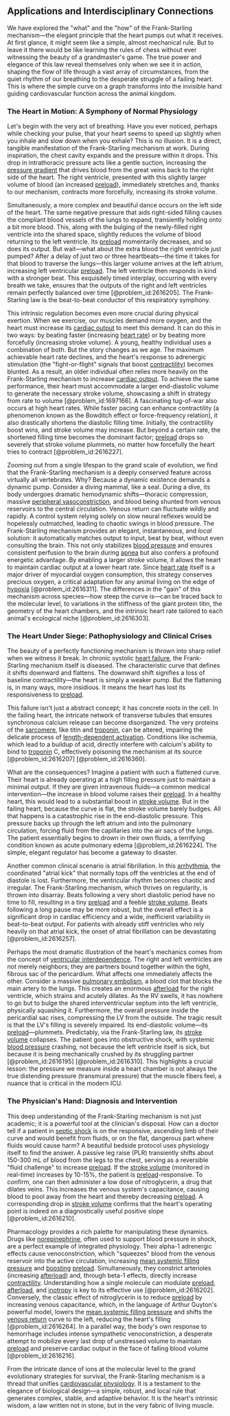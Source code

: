 ## Applications and Interdisciplinary Connections

We have explored the "what" and the "how" of the Frank-Starling mechanism—the elegant principle that the heart pumps out what it receives. At first glance, it might seem like a simple, almost mechanical rule. But to leave it there would be like learning the rules of chess without ever witnessing the beauty of a grandmaster's game. The true power and elegance of this law reveal themselves only when we see it in action, shaping the flow of life through a vast array of circumstances, from the quiet rhythm of our breathing to the desperate struggle of a failing heart. This is where the simple curve on a graph transforms into the invisible hand guiding cardiovascular function across the animal kingdom.

### The Heart in Motion: A Symphony of Normal Physiology

Let's begin with the very act of breathing. Have you ever noticed, perhaps while checking your pulse, that your heart seems to speed up slightly when you inhale and slow down when you exhale? This is no illusion. It is a direct, tangible manifestation of the Frank-Starling mechanism at work. During inspiration, the chest cavity expands and the pressure within it drops. This drop in intrathoracic pressure acts like a gentle suction, increasing the [pressure gradient](@article_id:273618) that drives blood from the great veins back to the right side of the heart. The right ventricle, presented with this slightly larger volume of blood (an increased [preload](@article_id:155244)), immediately stretches and, thanks to our mechanism, contracts more forcefully, increasing its stroke volume.

Simultaneously, a more complex and beautiful dance occurs on the left side of the heart. The same negative pressure that aids right-sided filling causes the compliant blood vessels of the lungs to expand, transiently holding onto a bit more blood. This, along with the bulging of the newly-filled right ventricle into the shared space, slightly reduces the volume of blood returning to the left ventricle. Its [preload](@article_id:155244) momentarily decreases, and so does its output. But wait—what about the extra blood the right ventricle just pumped? After a delay of just two or three heartbeats—the time it takes for that blood to traverse the lungs—this larger volume arrives at the left atrium, increasing left ventricular [preload](@article_id:155244). The left ventricle then responds in kind with a stronger beat. This exquisitely timed interplay, occurring with every breath we take, ensures that the outputs of the right and left ventricles remain perfectly balanced over time [@problem_id:2616205]. The Frank-Starling law is the beat-to-beat conductor of this respiratory symphony.

This intrinsic regulation becomes even more crucial during physical exertion. When we exercise, our muscles demand more oxygen, and the heart must increase its [cardiac output](@article_id:143515) to meet this demand. It can do this in two ways: by beating faster (increasing [heart rate](@article_id:150676)) or by beating more forcefully (increasing stroke volume). A young, healthy individual uses a combination of both. But the story changes as we age. The maximum achievable heart rate declines, and the heart's response to adrenergic stimulation (the "fight-or-flight" signals that boost [contractility](@article_id:162301)) becomes blunted. As a result, an older individual often relies more heavily on the Frank-Starling mechanism to increase [cardiac output](@article_id:143515). To achieve the same performance, their heart must accommodate a larger end-diastolic volume to generate the necessary stroke volume, showcasing a shift in strategy from rate to volume [@problem_id:1697166]. A fascinating tug-of-war also occurs at high heart rates. While faster pacing can enhance contractility (a phenomenon known as the Bowditch effect or force-frequency relation), it also drastically shortens the diastolic filling time. Initially, the contractility boost wins, and stroke volume may increase. But beyond a certain rate, the shortened filling time becomes the dominant factor; [preload](@article_id:155244) drops so severely that stroke volume plummets, no matter how forcefully the heart tries to contract [@problem_id:2616227].

Zooming out from a single lifespan to the grand scale of evolution, we find that the Frank-Starling mechanism is a deeply conserved feature across virtually all vertebrates. Why? Because a dynamic existence demands a dynamic pump. Consider a diving mammal, like a seal. During a dive, its body undergoes dramatic hemodynamic shifts—thoracic compression, massive [peripheral vasoconstriction](@article_id:150581), and blood being shunted from venous reservoirs to the central circulation. Venous return can fluctuate wildly and rapidly. A control system relying solely on slow neural reflexes would be hopelessly outmatched, leading to chaotic swings in blood pressure. The Frank-Starling mechanism provides an elegant, instantaneous, and *local* solution: it automatically matches output to input, beat by beat, without even consulting the brain. This not only stabilizes [blood pressure](@article_id:177402) and ensures consistent perfusion to the brain during [apnea](@article_id:148937) but also confers a profound energetic advantage. By enabling a larger stroke volume, it allows the heart to maintain cardiac output at a lower heart rate. Since [heart rate](@article_id:150676) itself is a major driver of myocardial oxygen consumption, this strategy conserves precious oxygen, a critical adaptation for any animal living on the edge of [hypoxia](@article_id:153291) [@problem_id:2616311]. The differences in the "gain" of this mechanism across species—how steep the curve is—can be traced back to the molecular level, to variations in the stiffness of the giant protein titin, the geometry of the heart chambers, and the intrinsic heart rate tailored to each animal's ecological niche [@problem_id:2616303].

### The Heart Under Siege: Pathophysiology and Clinical Crises

The beauty of a perfectly functioning mechanism is thrown into sharp relief when we witness it break. In chronic systolic [heart failure](@article_id:162880), the Frank-Starling mechanism itself is diseased. The characteristic curve that defines it shifts downward and flattens. The downward shift signifies a loss of baseline contractility—the heart is simply a weaker pump. But the flattening is, in many ways, more insidious. It means the heart has lost its responsiveness to [preload](@article_id:155244).

This failure isn't just a abstract concept; it has concrete roots in the cell. In the failing heart, the intricate network of transverse tubules that ensures synchronous calcium release can become disorganized. The very proteins of the [sarcomere](@article_id:155413), like titin and [troponin](@article_id:151629), can be altered, impairing the delicate process of [length-dependent activation](@article_id:170896). Conditions like ischemia, which lead to a buildup of acid, directly interfere with calcium's ability to bind to [troponin](@article_id:151629) C, effectively poisoning the mechanism at its source [@problem_id:2616207] [@problem_id:2616360].

What are the consequences? Imagine a patient with such a flattened curve. Their heart is already operating at a high filling pressure just to maintain a minimal output. If they are given intravenous fluids—a common medical intervention—the increase in blood volume raises their [preload](@article_id:155244). In a healthy heart, this would lead to a substantial boost in [stroke volume](@article_id:154131). But in the failing heart, because the curve is flat, the stroke volume barely budges. All that happens is a catastrophic rise in the end-diastolic pressure. This pressure backs up through the left atrium and into the pulmonary circulation, forcing fluid from the capillaries into the air sacs of the lungs. The patient essentially begins to drown in their own fluids, a terrifying condition known as acute pulmonary edema [@problem_id:2616224]. The simple, elegant regulator has become a gateway to disaster.

Another common clinical scenario is atrial fibrillation. In this [arrhythmia](@article_id:154927), the coordinated "atrial kick" that normally tops off the ventricles at the end of diastole is lost. Furthermore, the ventricular rhythm becomes chaotic and irregular. The Frank-Starling mechanism, which thrives on regularity, is thrown into disarray. Beats following a very short diastolic period have no time to fill, resulting in a tiny [preload](@article_id:155244) and a feeble [stroke volume](@article_id:154131). Beats following a long pause may be more robust, but the overall effect is a significant drop in cardiac efficiency and a wide, inefficient variability in beat-to-beat output. For patients with already stiff ventricles who rely heavily on that atrial kick, the onset of atrial fibrillation can be devastating [@problem_id:2616257].

Perhaps the most dramatic illustration of the heart's mechanics comes from the concept of [ventricular interdependence](@article_id:147716). The right and left ventricles are not merely neighbors; they are partners bound together within the tight, fibrous sac of the pericardium. What affects one immediately affects the other. Consider a massive [pulmonary embolism](@article_id:171714), a blood clot that blocks the main artery to the lungs. This creates an enormous [afterload](@article_id:155898) for the right ventricle, which strains and acutely dilates. As the RV swells, it has nowhere to go but to bulge the shared interventricular septum into the left ventricle, physically squashing it. Furthermore, the overall pressure inside the pericardial sac rises, compressing the LV from the outside. The tragic result is that the LV's filling is severely impaired. Its end-diastolic volume—its [preload](@article_id:155244)—plummets. Predictably, via the Frank-Starling law, its [stroke volume](@article_id:154131) collapses. The patient goes into obstructive shock, with systemic [blood pressure](@article_id:177402) crashing, not because the left ventricle itself is sick, but because it is being mechanically crushed by its struggling partner [@problem_id:2616195] [@problem_id:2616310]. This highlights a crucial lesson: the pressure we measure inside a heart chamber is not always the true distending pressure (transmural pressure) that the muscle fibers feel, a nuance that is critical in the modern ICU.

### The Physician's Hand: Diagnosis and Intervention

This deep understanding of the Frank-Starling mechanism is not just academic; it is a powerful tool at the clinician's disposal. How can a doctor tell if a patient in [septic shock](@article_id:173906) is on the responsive, ascending limb of their curve and would benefit from fluids, or on the flat, dangerous part where fluids would cause harm? A beautiful bedside protocol uses physiology itself to find the answer. A passive leg raise (PLR) transiently shifts about 150-300 mL of blood from the legs to the chest, serving as a reversible "fluid challenge" to increase [preload](@article_id:155244). If the [stroke volume](@article_id:154131) (monitored in real-time) increases by 10-15%, the patient is [preload](@article_id:155244)-responsive. To confirm, one can then administer a low dose of nitroglycerin, a drug that dilates veins. This increases the venous system's capacitance, causing blood to pool away from the heart and thereby decreasing [preload](@article_id:155244). A corresponding drop in [stroke volume](@article_id:154131) confirms that the heart's operating point is indeed on a diagnostically useful positive slope [@problem_id:2616210].

Pharmacology provides a rich palette for manipulating these dynamics. Drugs like [norepinephrine](@article_id:154548), often used to support blood pressure in shock, are a perfect example of integrated physiology. Their alpha-1 adrenergic effects cause venoconstriction, which "squeezes" blood from the venous reservoir into the active circulation, increasing [mean systemic filling pressure](@article_id:174023) and [boosting](@article_id:636208) [preload](@article_id:155244). Simultaneously, they constrict arterioles (increasing [afterload](@article_id:155898)) and, through beta-1 effects, directly increase [contractility](@article_id:162301). Understanding how a single molecule can modulate [preload](@article_id:155244), [afterload](@article_id:155898), and [inotropy](@article_id:169554) is key to its effective use [@problem_id:2616202]. Conversely, the classic effect of nitroglycerin is to reduce [preload](@article_id:155244) by increasing venous capacitance, which, in the language of Arthur Guyton's powerful model, lowers the [mean systemic filling pressure](@article_id:174023) and shifts the [venous return](@article_id:176354) curve to the left, reducing the heart's filling [@problem_id:2616264]. In a parallel way, the body's own response to hemorrhage includes intense sympathetic venoconstriction, a desperate attempt to mobilize every last drop of unstressed volume to maintain [preload](@article_id:155244) and preserve cardiac output in the face of falling blood volume [@problem_id:2616216].

From the intricate dance of ions at the molecular level to the grand evolutionary strategies for survival, the Frank-Starling mechanism is a thread that unifies [cardiovascular physiology](@article_id:153246). It is a testament to the elegance of biological design—a simple, robust, and local rule that generates complex, stable, and adaptive behavior. It is the heart's intrinsic wisdom, a law written not in stone, but in the very fabric of living muscle.
